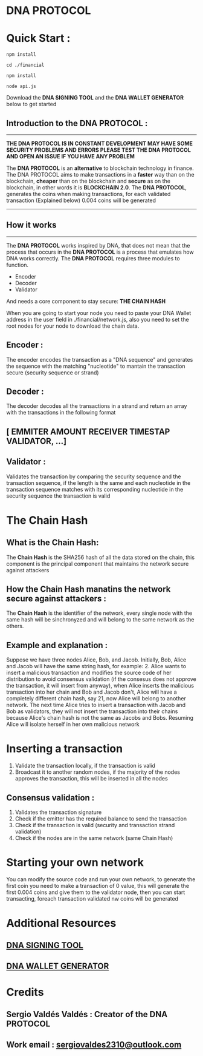
# DNA PROTOCOL

# Quick Start :

`npm install `

`cd ./financial `

`npm install `

`node api.js `

Download the **DNA SIGNING TOOL** and the **DNA WALLET GENERATOR** below to get started

## Introduction to the DNA PROTOCOL :

---

**THE DNA PROTOCOL IS IN CONSTANT DEVELOPMENT MAY HAVE SOME SECURITY PROBLEMS AND ERRORS PLEASE TEST THE DNA PROTOCOL AND OPEN AN ISSUE IF YOU HAVE ANY PROBLEM**

The **DNA PROTOCOL** is an **alternative** to blockchain technology in finance. The DNA PROTOCOL aims to make transactions in a **faster** way than on the blockchain, **cheaper** than on the blockchain and **secure** as on the blockchain, in other words it is **BLOCKCHAIN ​​2.0**. The **DNA PROTOCOL**, generates the coins when making transactions, for each validated transaction (Explained below) 0.004 coins will be generated

---

## How it works

---

The **DNA PROTOCOL** works inspired by DNA, that does not mean that the process that occurs in the **DNA PROTOCOL** is a process that emulates how DNA works correctly. The **DNA PROTOCOL** requires three modules to function.

- Encoder
- Decoder
- Validator

And needs a core component to stay secure: **THE CHAIN HASH**

When you are going to start your node you need to paste your DNA Wallet address in the user field in ./financial/network.js, also you need to set the root nodes for your node to download the chain data.

## Encoder :

The encoder encodes the transaction as a "DNA sequence" and generates the sequence with the matching "nucleotide" to mantain the transaction secure (security sequence or strand)

## Decoder :

The decoder decodes all the transactions in a strand and return an array with the transactions in the following format

## **[ EMMITER AMOUNT RECEIVER TIMESTAP VALIDATOR, ...]**

## Validator :

Validates the transaction by comparing the security sequence and the transaction sequence, if the length is the same and each nucleotide in the transaction sequence matches with its corresponding nucleotide in the security sequence the transaction is valid

# The **Chain Hash**

## What is the Chain Hash:

The **Chain Hash** is the SHA256 hash of all the data stored on the chain, this component is the principal component that maintains the network secure against attackers

## How the Chain Hash manatins the network secure against attackers :

The **Chain Hash** is the identifier of the network, every single node with the same hash will be sinchronyzed and will belong to the same network as the others.

## Example and explanation :

Suppose we have three nodes Alice, Bob, and Jacob. Initially, Bob, Alice and Jacob will have the same string hash, for example: 2. Alice wants to insert a malicious transaction and modifies the source code of her distribution to avoid consensus validation (if the consesus does not approve the transaction, it will insert from anyway), when Alice inserts the malicious transaction into her chain and Bob and Jacob don't, Alice will have a completely different chain hash, say 21, now Alice will belong to another network. The next time Alice tries to insert a transaction with Jacob and Bob as validators, they will not insert the transaction into their chains because Alice's chain hash is not the same as Jacobs and Bobs. Resuming Alice will isolate herself in her own malicious network

# Inserting a transaction

1. Validate the transaction locally, if the transaction is valid
2. Broadcast it to another random nodes, if the majority of the nodes approves the transaction, this will be inserted in all the nodes

## Consensus validation :

1. Validates the transaction signature
2. Check if the emitter has the required balance to send the transaction
3. Check if the transaction is valid (security and transaction strand validation)
4. Check if the nodes are in the same network (same Chain Hash)

# Starting your own network

You can modify the source code and run your own network, to generate the first coin you need to make a transaction of 0 value, this will generate the first 0.004 coins and give them to the validator node, then you can start transacting, foreach transaction validated nw coins will be generated

# Additional Resources

## [DNA SIGNING TOOL](https://www.example.com)

## [DNA WALLET GENERATOR](https://www.example.com)

# Credits

## Sergio Valdés Valdés : Creator of the DNA PROTOCOL

## Work email : sergiovaldes2310@outlook.com
